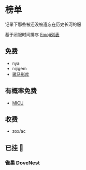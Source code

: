 # 榜单

记录下那些被还没被遗忘在历史长河的服

基于闭服时间排序 [Emoji列表](https://github.com/markdown-it/markdown-it-emoji/blob/master/lib/data/full.mjs)

## 免费

- nya
- nijigem
- [骡马影库](https://nomaba.com)

## 有概率免费

- [MICU](https://t.me/micu_user_bot)

## 收费

- zox/ac

## 已挂 :game_die:

### 雀巢 DoveNest

